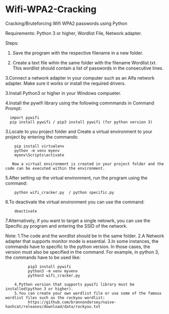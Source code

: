 # Wifi-WPA2-Cracking
Cracking/Bruteforcing  Wifi WPA2 passwords using Python

Requirements:
  Python 3 or higher, 
  Wordlist File, 
  Network adapter.

Steps:
1. Save the program with the respective filename in a new folder.

2. Create a text file wihin the same folder with the filename Wordlist.txt.
     This wordlist should contain a list of passwords in the consecutive lines.
  
  3.Connect a network adapter in your computer such as an Alfa network adapter.
    Make sure it works or install the required drivers.
     
  3.Install Python3 or higher in your Windows compueter.
  
  4.Install the pywifi library using the following commmands in Command Prompt:
     
      import pywifi
      pip install pywifi / pip3 install pywifi (for python version 3)
      
  3.Locate to you project folder and Create a virtual environment to your project by entering the commands:
        
        pip install virtualenv 
        python -m venv myenv
        myenv\Scripts\activate
      
       Now a virtual environment is created in your project folder and the code can be executed within the environment.
  
  5.After setting up the virtual environment, run the program using the command:
      
        python wifi_cracker.py  / python specific.py
  
  6.To deactivate the virtual environment you can use the command:
       
        deactivate

  7.Alternatively, if you want to target a single netowrk, you can use the Specific.py program and entering the SSID of the network.

  Note:
        1.The code and the wordlist should be in the same folder.
        2.A Network adapter that supports monitor mode is essential.
        3.In some instances, the commands have to specific to the python version. In those cases, the version must also be specified in the command.
          For example, in python 3, the commands have to be used like:
            
              pip3 install pywifi
              python3 -m venv myvenv
              python3 wifi_cracker.py
              
        4.Python version that supports pywifi library must be installed(python 3 or higher).
        5.You can create your own wordlist file or use some of the famous wordlist files such as the rockyou wordlist: 
              https://github.com/brannondorsey/naive-hashcat/releases/download/data/rockyou.txt
        

      
  
      
